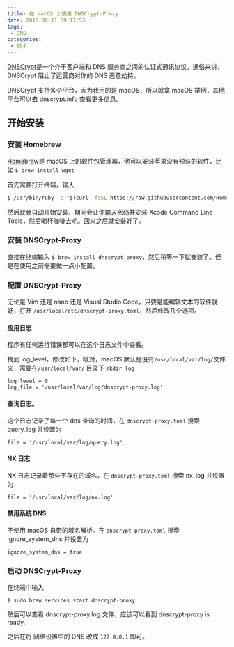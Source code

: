 ```yaml
---
title: 在 macOS 上使用 DNSCrypt-Proxy
date: 2018-06-11 09:17:53
tags:
 - DNS
categories:
 - 技术
---
```


[DNSCrypt](https://dnscrypt.info)是一个介于客户端和 DNS 服务商之间的认证式通讯协议，通俗来讲，DNSCrypt 阻止了运营商对你的 DNS 恶意劫持。

<!--more-->

DNSCrypt 支持各个平台，因为我用的是 macOS，所以就拿 macOS 举例，其他平台可以去 dnscrypt.info 查看更多信息。

## 开始安装

### 安装 Homebrew
 
 [Homebrew](https://brew.sh)是 macOS 上的软件包管理器，他可以安装苹果没有预装的软件，比如 `$ brew install wget`
 
 首先需要打开终端，输入
 
 ```bash
 $ /usr/bin/ruby -e "$(curl -fsSL https://raw.githubusercontent.com/Homebrew/install/master/install)"
 ```
 
 然后就会自动开始安装，期间会让你输入密码并安装 Xcode Command Line Tools，然后喝杯咖啡去吧。回来之后就安装好了。
 
### 安装 DNSCrypt-Proxy

 直接在终端输入 `$ brew install dnscrypt-proxy`，然后稍等一下就安装了。但是在使用之前需要做一点小配置。
 
### 配置 DNSCrypt-Proxy

 无论是 Vim 还是 nano 还是 Visual Studio Code，只要是能编辑文本的软件就好，打开 `/usr/local/etc/dnscrypt-proxy.toml`，然后修改几个选项。
 
#### 应用日志

程序有任何运行错误都可以在这个日志文件中查看。

找到 log_level，修改如下，哦对，macOS 默认是没有`/usr/local/var/log/`文件夹，需要在`/usr/local/var/` 目录下 `mkdir log`

```
log_level = 0
log_file = '/usr/local/var/log/dnscrypt-proxy.log'
```

#### 查询日志。

这个日志记录了每一个 dns 查询的时间，在 `dnscrypt-proxy.toml` 搜索 query_log 并设置为

```
file = '/usr/local/var/log/query.log'
```

#### NX 日志

NX 日志记录着那些不存在的域名，在 `dnscrypt-proxy.toml` 搜索 nx_log 并设置为

```
file = '/usr/local/var/log/nx.log'
```

#### 禁用系统 DNS

不使用 macOS 自带的域名解析。在 `dnscrypt-proxy.toml` 搜索 ignore_system_dns 并设置为

```
ignore_system_dns = true
```

### 启动 DNSCrypt-Proxy

在终端中输入

```
$ sudo brew services start dnscrypt-proxy
```

然后可以查看 dnscrypt-proxy.log 文件，应该可以看到 dnscrypt-proxy is ready.

之后在将 网络设置中的 DNS 改成 `127.0.0.1` 即可。